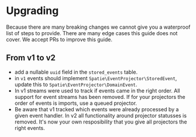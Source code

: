 # Upgrading

Because there are many breaking changes we cannot give you a waterproof list of steps to provide. There are many edge cases this guide does not cover. We accept PRs to improve this guide.

## From v1 to v2

- add a nullable `uuid` field in the `stored_events` table.
- in `v1` events should implement `Spatie\EventProjector\StoredEvent`, update this to `Spatie\EventProjector\DomainEvent`.
- In v1 streams were used to track if events came in the right order.  All support for event streams has been removed. If for your projectors the order of events is imports, use a queued projector.
- Be aware that v1 tracked which events were already processed by a given event handler. In v2 all functionality around projector statusses is removed. It's now your own resposibility that you give all projectors the right events. 
